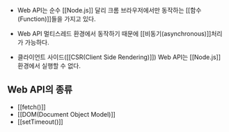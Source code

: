 - Web API는 순수 [[Node.js]] 달리 크롬 브라우저에서만 동작하는 [[함수(Function)]]들을 가지고 있다.

- Web API 멀티스레드 환경에서 동작하기 때문에 [[비동기(asynchronous)]]처리가 가능하다.

- 클라이언트 사이드([[CSR(Client Side Rendering)]]) Web API는 [[Node.js]] 환경에서 실행할 수 없다.

## Web API의 종류

- [[fetch()]]
- [[DOM(Document Object Model)]]
- [[setTimeout()]]